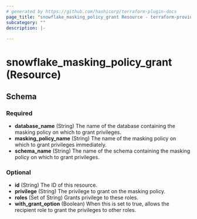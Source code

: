 ```yaml
---
# generated by https://github.com/hashicorp/terraform-plugin-docs
page_title: "snowflake_masking_policy_grant Resource - terraform-provider-snowflake"
subcategory: ""
description: |-
  
---
```


# snowflake_masking_policy_grant (Resource)





<!-- schema generated by tfplugindocs -->
## Schema

### Required

- **database_name** (String) The name of the database containing the masking policy on which to grant privileges.
- **masking_policy_name** (String) The name of the masking policy on which to grant privileges immediately.
- **schema_name** (String) The name of the schema containing the masking policy on which to grant privileges.

### Optional

- **id** (String) The ID of this resource.
- **privilege** (String) The privilege to grant on the masking policy.
- **roles** (Set of String) Grants privilege to these roles.
- **with_grant_option** (Boolean) When this is set to true, allows the recipient role to grant the privileges to other roles.


